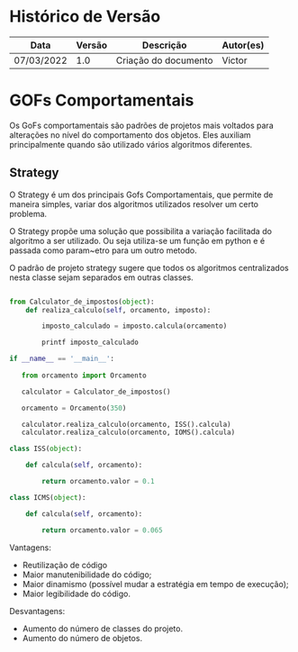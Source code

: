 # Histórico de Versão

| Data       | Versão | Descrição                  | Autor(es)        |
| ---------- | ------ | -------------------------- | ---------------- |
| 07/03/2022 | 1.0    | Criação do documento  | Victor |



# GOFs Comportamentais

Os GoFs comportamentais são padrões de projetos mais voltados para alterações no nível do comportamento dos objetos.
Eles auxiliam principalmente quando são utilizado vários algoritmos diferentes.



## Strategy

O Strategy é um dos principais Gofs Comportamentais, que permite de maneira simples, variar dos algoritmos utilizados resolver um certo problema.

O Strategy propõe uma solução que possibilita a variação facilitada do algoritmo a ser utilizado.
Ou seja utiliza-se um função em python e é passada como param~etro para um outro metodo.

O padrão de projeto strategy sugere que todos os algoritmos centralizados nesta classe sejam separados em outras classes.

```python

from Calculator_de_impostos(object):
    def realiza_calculo(self, orcamento, imposto):

        imposto_calculado = imposto.calcula(orcamento)

        printf imposto_calculado

if __name__ == '__main__':
   
   from orcamento import Orcamento

   calculator = Calculator_de_impostos()

   orcamento = Orcamento(350)

   calculator.realiza_calculo(orcamento, ISS().calcula)
   calculator.realiza_calculo(orcamento, IOMS().calcula)

```
```python
class ISS(object):

    def calcula(self, orcamento):

        return orcamento.valor = 0.1

class ICMS(object):

    def calcula(self, orcamento):

        return orcamento.valor = 0.065

```

Vantagens:
- Reutilização de código
- Maior manutenibilidade do código;
- Maior dinamismo (possível mudar a estratégia em tempo de execução);
- Maior legibilidade do código.

Desvantagens:
- Aumento do número de classes do projeto.
- Aumento do número de objetos.

